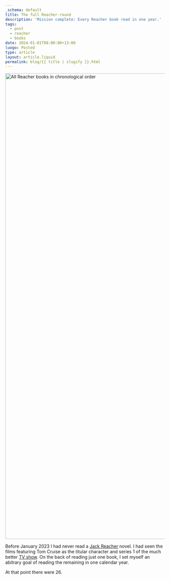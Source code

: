 ```yaml
---
_schema: default
title: The full Reacher-round
description: 'Mission complete: Every Reacher book read in one year.'
tags:
  - post
  - reacher
  - books
date: 2024-01-01T08:00:00+13:00
luogo: Posted
type: article
layout: article.liquid
permalink: blog/{{ title | slugify }}.html
---
```

<img src="/img/reacher-books.png" alt="All Reacher books in chronological order" title="All Reacher books in chronological order" height="1471" width="3839" />

Before January 2023 I had never read a [Jack Reacher]() novel. I had seen the films featuring Tom Cruise as the titular character and series 1 of the much better [TV show](). On the back of reading just one book, I set myself an abitrary goal of reading the remaining in one calendar year.

At that point there were 26.